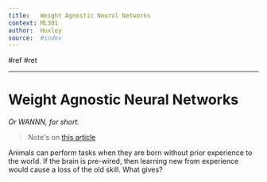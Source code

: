 ```yaml
---
title:   Weight Agnostic Neural Networks
context: ML301
author:  Huxley
source:  #index
---
```


#ref #ret 

--- 


# Weight Agnostic Neural Networks
*Or WANNN, for short.*

> Note's on [this article](https://towardsdatascience.com/weight-agnostic-neural-networks-fce8120ee829)


Animals can perform tasks when they are born without prior experience to the world. If the brain is pre-wired, then learning new from experience would cause a loss of the old skill. What gives? 















































